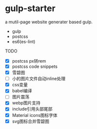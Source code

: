 # gulp-starter

a mutil-page website generater based gulp.

- gulp
- postcss
- es6(es-lint)


TODO

- [x] postcss px转rem
- [x] postcss code snippets
- [x] 雪碧图
- [ ] 小的图片文件自动inline处理
- [x] css变量
- [x] babel编译
- [ ] 图片震荡
- [x] webp图片支持
- [x] include引用头部尾部
- [x] Material icons图标字体
- [x] svg图标合并雪碧图
